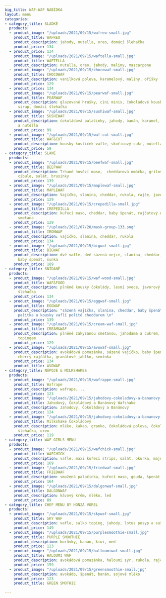 ```yaml
---
big_title: WAF-WAF NABÍDKA
layout: menu
categories:
- category_title: SLADKÉ
  products:
  - product_image: "/uploads/2021/09/15/wafreo-small.jpg"
    product_title: WAFREO
    product_description: jahody, nutella, oreo, domácí šlehačka
    product_price: 134
  - product_price: 134
    product_image: "/uploads/2021/09/15/waftella-small.jpg"
    product_title: WAFTELLA
    product_description: nutella, oreo, jahody, maliny, mascarpone
  - product_image: "/uploads/2021/09/15/chocowaf-small.jpg"
    product_title: CHOCOWAF
    product_description: vanilková poleva, karamelový, maliny, oříšky
    product_price: 129
  - product_price: 134
    product_image: "/uploads/2021/09/15/pearwaf-small.jpg"
    product_title: PEARWAF
    product_description: glazované hrušky, cini minis, čokoládové kousky, javorový
      sirup, domácí šlehačka
  - product_image: "/uploads/2021/09/15/sushiwaf-small.jpg"
    product_title: SUSHIWAF
    product_description: čokoládová palačinky, jahody, banán, karamel, kokos, linoláda
      a nutella
    product_price: 99
  - product_image: "/uploads/2021/09/15/waf-cut-small.jpg"
    product_title: WAF&CUT
    product_description: kousky kostiček vafle, skořicový cukr, nutella
    product_price: 59
- category_title: SLANÉ
  products:
  - product_image: "/uploads/2021/09/15/beefwaf-small.jpg"
    product_title: BEEFWAF
    product_description: Trhané hovězí maso,  cheddarová omáčka, grilovaná rajčata,
      cibule, salát, brusinky
    product_price: 139
  - product_image: "/uploads/2021/09/15/maplewaf-small.jpg"
    product_title: MAPLEWAF
    product_description: Vajíčko, slanina, cheddar, rukola, rajče, javorový sirup
    product_price: 129
  - product_image: "/uploads/2021/09/15/crepedilla-small.jpg"
    product_title: CREPEDILLA
    product_description: kuřecí maso, cheddar, baby špenát, rajčatový dip, zakysaná
      smetana
    product_price: 129
  - product_image: "/uploads/2021/07/20/mask-group-133.png"
    product_title: IRONWAF
    product_description: vajíčko, slanina, cheddar, rukola
    product_price: 134
  - product_image: "/uploads/2021/09/15/bigwaf-small.jpg"
    product_title: BIGWAF
    product_description: dvě vafle, dvě sázená vejce, slanina, cheddar, rukola, rajčata,
      baby špenát, šunka
    product_price: 189
- category_title: SNÍDANĚ
  products:
  - product_image: "/uploads/2021/09/15/waf-wood-small.jpg"
    product_title: WAF&FOOD
    product_description: plněné kousky čokolády, lesní ovoce, javorový sirup, domácí
      šlehačka
    product_price: 134
  - product_image: "/uploads/2021/09/15/eggwaf-small.jpg"
    product_title: EGGWAF
    product_description: "sázená vajíčka, slanina, cheddar, baby špenát, cherry rajčátka,
      pažitka a kousky vaflí polité cheddarem \n"
    product_price: 139
  - product_image: "/uploads/2021/09/15/cream-waf-small.jpg"
    product_title: CREAM&WAF
    product_description: plněné zakysanou smetanou, jahodama a cukrem, polité jahodovým
      topingem
    product_price: 129
  - product_image: "/uploads/2021/09/15/avowaf-small.jpg"
    product_description: avokádová pomazánka, sázené vajíčko, baby špenát, rukola,
      cherry rajčátka, granátové jablko, semínka
    product_price: 134
    product_title: AVOWAF
- category_title: NÁPOJE & MILKSHAKES
  products:
  - product_image: "/uploads/2021/09/15/wafrappe-small.jpg"
    product_title: Wafrape
    product_description: wafrape....
    product_price: 123
  - product_image: "/uploads/2021/09/15/jahodovy-cokoladovy-a-bananovy-wafshake-small.jpg"
    product_title: Jahodový, Čokoládový a Banánový Wafshake
    product_description: Jahodový, Čokoládový a Banánový
    product_price: 124
  - product_image: "/uploads/2021/09/15/jahodovy-cokoladovy-a-bananovy-shake-small.jpg"
    product_title: Milkshake Čokoládový
    product_description: mléko, kakao, granko, čokoládová poleva, čokoládová zmrzlina,
      šlehačka, oreo
    product_price: 119
- category_title: WAF GIRLS MENU
  products:
  - product_image: "/uploads/2021/09/15/wafchick-small.jpg"
    product_title: WAFCHICK
    product_description: vafle, maxi kuřecí strips, salát, okurka, majonéza
    product_price: 169
  - product_image: "/uploads/2021/09/15/friedwaf-small.jpg"
    product_title: FRIEDWAF
    product_description: smažená palačinka, kuřecí maso, gouda, špenát, kukuřice
    product_price: 164
  - product_image: "/uploads/2021/09/15/dalgonwaf-small.jpg"
    product_title: DALGONWAF
    product_description: kávový krém, mléko, led
    product_price: 89
- category_title: CHEF MENU BY HONZA VOREL
  products:
  - product_image: "/uploads/2021/09/15/skywaf-small.jpg"
    product_title: SKY WAF
    product_description: vafle, salko toping, jahody, lotus posyp a sušenka
    product_price: 149
  - product_image: "/uploads/2021/09/15/purplesmoothie-small.jpg"
    product_title: PURPLE SMOOTHIE
    product_description: borůvky, banán, kiwi, med
    product_price: 123
  - product_image: "/uploads/2021/09/15/halloumiwaf-small.jpg"
    product_title: HALOUMI WAF
    product_description: avokádová pomazánka, haloumi sýr, rukola, rajče
    product_price: 159
  - product_image: "/uploads/2021/09/15/greensmoothie-small.jpg"
    product_description: avokádo, špenát, banán, sojové mléko
    product_price: 123
    product_title: GREEN SMOTHIE

---
```

